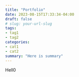 ```yaml
---
title: "Portfolio"
date: 2023-08-15T17:33:34-04:00
draft: false
# slug: your-url-slug
tags:
- tag1
- tag2
categories:
- cat1
- cat2
summary: "Here is summary"
---
```

Hell0